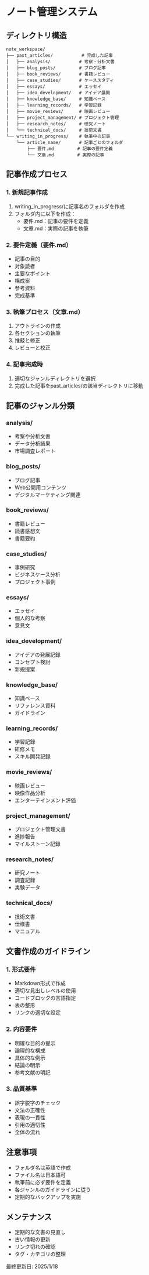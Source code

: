 # ノート管理システム

## ディレクトリ構造
```
note_workspace/
├── past_articles/           # 完成した記事
│   ├── analysis/           # 考察・分析文書
│   ├── blog_posts/         # ブログ記事
│   ├── book_reviews/       # 書籍レビュー
│   ├── case_studies/       # ケーススタディ
│   ├── essays/             # エッセイ
│   ├── idea_development/   # アイデア展開
│   ├── knowledge_base/     # 知識ベース
│   ├── learning_records/   # 学習記録
│   ├── movie_reviews/      # 映画レビュー
│   ├── project_management/ # プロジェクト管理
│   ├── research_notes/     # 研究ノート
│   └── technical_docs/     # 技術文書
└── writing_in_progress/    # 執筆中の記事
    └── article_name/       # 記事ごとのフォルダ
        ├── 要件.md         # 記事の要件定義
        └── 文章.md         # 実際の記事
```

## 記事作成プロセス

### 1. 新規記事作成
1. writing_in_progress/に記事名のフォルダを作成
2. フォルダ内に以下を作成：
   - 要件.md：記事の要件を定義
   - 文章.md：実際の記事を執筆

### 2. 要件定義（要件.md）
- 記事の目的
- 対象読者
- 主要なポイント
- 構成案
- 参考資料
- 完成基準

### 3. 執筆プロセス（文章.md）
1. アウトラインの作成
2. 各セクションの執筆
3. 推敲と修正
4. レビューと校正

### 4. 記事完成時
1. 適切なジャンルディレクトリを選択
2. 完成した記事をpast_articles/の該当ディレクトリに移動

## 記事のジャンル分類

### analysis/
- 考察や分析文書
- データ分析結果
- 市場調査レポート

### blog_posts/
- ブログ記事
- Web公開用コンテンツ
- デジタルマーケティング関連

### book_reviews/
- 書籍レビュー
- 読書感想文
- 書籍要約

### case_studies/
- 事例研究
- ビジネスケース分析
- プロジェクト事例

### essays/
- エッセイ
- 個人的な考察
- 意見文

### idea_development/
- アイデアの発展記録
- コンセプト検討
- 新規提案

### knowledge_base/
- 知識ベース
- リファレンス資料
- ガイドライン

### learning_records/
- 学習記録
- 研修メモ
- スキル開発記録

### movie_reviews/
- 映画レビュー
- 映像作品分析
- エンターテインメント評価

### project_management/
- プロジェクト管理文書
- 進捗報告
- マイルストーン記録

### research_notes/
- 研究ノート
- 調査記録
- 実験データ

### technical_docs/
- 技術文書
- 仕様書
- マニュアル

## 文書作成のガイドライン

### 1. 形式要件
- Markdown形式で作成
- 適切な見出しレベルの使用
- コードブロックの言語指定
- 表の整形
- リンクの適切な設定

### 2. 内容要件
- 明確な目的の提示
- 論理的な構成
- 具体的な例示
- 結論の明示
- 参考文献の明記

### 3. 品質基準
- 誤字脱字のチェック
- 文法の正確性
- 表現の一貫性
- 引用の適切性
- 全体の流れ

## 注意事項
- フォルダ名は英語で作成
- ファイル名は日本語可
- 執筆前に必ず要件を定義
- 各ジャンルのガイドラインに従う
- 定期的なバックアップを実施

## メンテナンス
- 定期的な文書の見直し
- 古い情報の更新
- リンク切れの確認
- タグ・カテゴリの整理

最終更新日: 2025/1/18